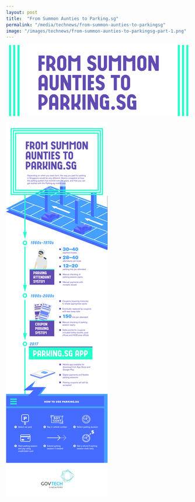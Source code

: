 ```yaml
---
layout: post
title:  "From Summon Aunties to Parking.sg"
permalink: "/media/technews/from-summon-aunties-to-parkingsg"
image: "/images/technews/from-summon-aunties-to-parkingsg-part-1.png"
---
```


![From Summon Aunties to Parking.sg](/images/technews/from-summon-aunties-to-parkingsg-part-1.png)

![From Summon Aunties to Parking.sg](/images/technews/from-summon-aunties-to-parkingsg-part-2.png)

